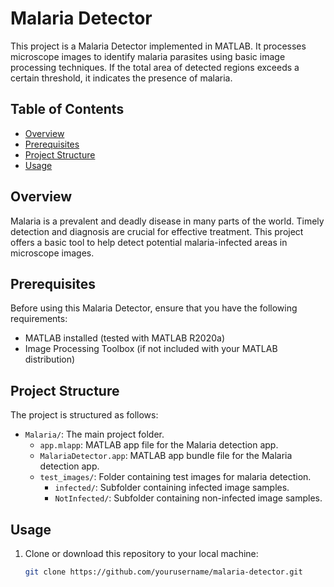 # Malaria Detector


This project is a Malaria Detector implemented in MATLAB. It processes microscope images to identify malaria parasites using basic image processing techniques. If the total area of detected regions exceeds a certain threshold, it indicates the presence of malaria.

## Table of Contents

- [Overview](#overview)
- [Prerequisites](#prerequisites)
- [Project Structure](#projectstructures)
- [Usage](#usage)

## Overview

Malaria is a prevalent and deadly disease in many parts of the world. Timely detection and diagnosis are crucial for effective treatment. This project offers a basic tool to help detect potential malaria-infected areas in microscope images.

## Prerequisites

Before using this Malaria Detector, ensure that you have the following requirements:

- MATLAB installed (tested with MATLAB R2020a)
- Image Processing Toolbox (if not included with your MATLAB distribution)


## Project Structure

The project is structured as follows:

- `Malaria/`: The main project folder.
  - `app.mlapp`: MATLAB app file for the Malaria detection app.
  - `MalariaDetector.app`: MATLAB app bundle file for the Malaria detection app.
  - `test_images/`: Folder containing test images for malaria detection.
    - `infected/`: Subfolder containing infected image samples.
    - `NotInfected/`: Subfolder containing non-infected image samples.


## Usage

1. Clone or download this repository to your local machine:

   ```bash
   git clone https://github.com/yourusername/malaria-detector.git
